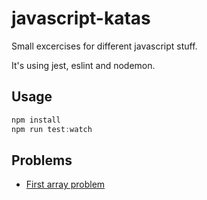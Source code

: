 # javascript-katas

Small excercises for different javascript stuff.

It's using jest, eslint and nodemon.

## Usage

```js
npm install
npm run test:watch
```

## Problems

* [First array problem](src/arrays/first/)